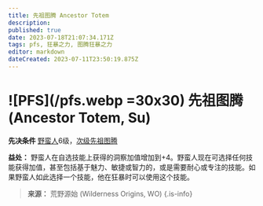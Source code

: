 ```yaml
---
title: 先祖图腾 Ancestor Totem
description: 
published: true
date: 2023-07-18T21:07:34.171Z
tags: pfs, 狂暴之力, 图腾狂暴之力
editor: markdown
dateCreated: 2023-07-11T23:50:19.875Z
---
```


# ![PFS](/pfs.webp =30x30) 先祖图腾 (Ancestor Totem, Su)

**先决条件** [野蛮人](/野蛮人)6级，[次级先祖图腾](/狂暴之力/次级先祖图腾)

**益处：** 野蛮人在自选技能上获得的洞察加值增加到+4。野蛮人现在可选择任何技能获得加值，甚至包括基于魅力、敏捷或智力的，或是需要耐心或专注的技能。如果野蛮人如此选择一个技能，他在狂暴时可以使用这个技能。

> **来源：** 荒野源始 (Wilderness Origins, WO)
{.is-info}